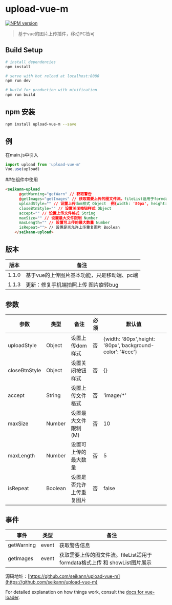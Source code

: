 # upload-vue-m
[![NPM version](https://img.shields.io/npm/v/upload-vue-m.svg)](https://www.npmjs.com/package/upload-vue-m)
> 基于vue的图片上传插件，移动PC皆可
## Build Setup

``` bash
# install dependencies
npm install

# serve with hot reload at localhost:8080
npm run dev

# build for production with minification
npm run build
```
## npm 安装
``` bash
npm install upload-vue-m --save
```
## 例
在main.js中引入
```js
import upload from 'upload-vue-m'
Vue.use(upload)
```
##在组件中使用
``` html
<seikann-upload
      @getWarning="getWarn" // 获取警告
      @getImages="getImages" // 获取需要上传的图文件流。fileList适用于formdata格式上传 和 showList图片展示
      uploadStyle="" // 设置上传dom样式 Object  例{width: '80px', height: '80px'}
      closeBtnStyle="" // 设置关闭按钮样式 Object
      accept="" // 设置上传文件格式 String
      maxSize="" // 设置最大文件限制 Number
      maxLength="" // 设置可上传的最大数量 Number
      isRepeat=""> // 设置是否允许上传重复图片 Boolean
    </seikann-upload>
```
## 版本
| 版本 | 备注 |
| ------ | ------ |
| 1.1.0 | 基于vue的上传图片基本功能，只是移动端、pc端 |
| 1.1.3 | 更新：修复手机端拍照上传 图片旋转bug |

## 参数

| 参数 | 类型 | 备注 | 必须 | 默认值 |
|  ------ | ------ | ------ | ------ | ------ |
| uploadStyle | Object | 设置上传dom样式 | 否 | {width: '80px',height: '80px','background-color': '#ccc'} |
| closeBtnStyle | Object | 设置关闭按钮样式 | 否 | {} |
| accept | String | 设置上传文件格式 | 否 | 'image/*' |
| maxSize | Number | 设置最大文件限制(M) | 否 | 10 |
| maxLength | Number | 设置可上传的最大数量 | 否 | 5 |
| isRepeat | Boolean | 设置是否允许上传重复图片 | 否 | false |


## 事件

| 事件 | 类型 | 备注 |
|  ------ | ------ | ------ |
| getWarning | event | 获取警告信息 |
| getImages | event | 获取需要上传的图文件流。fileList适用于formdata格式上传 和 showList图片展示 |
源码地址：[https://github.com/seikann/upload-vue-m](https://github.com/seikann/upload-vue-m)

For detailed explanation on how things work, consult the [docs for vue-loader](http://vuejs.github.io/vue-loader).
